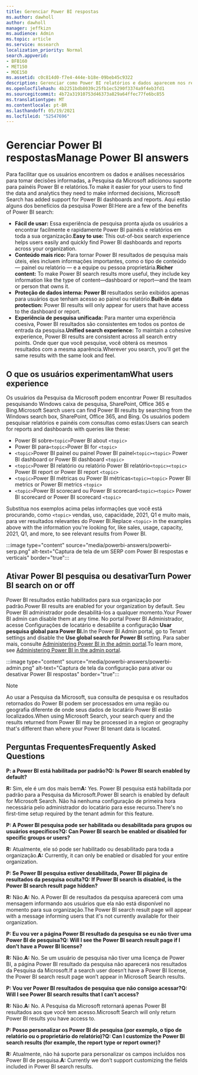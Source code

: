 ```yaml
---
title: Gerenciar Power BI respostas
ms.author: dawholl
author: dawholl
manager: jeffkizn
ms.audience: Admin
ms.topic: article
ms.service: mssearch
localization_priority: Normal
search.appverid:
- BFB160
- MET150
- MOE150
ms.assetid: c0c814d0-f7e4-444e-b18e-09beb45c9322
description: Gerenciar como Power BI relatórios e dados aparecem nos resultados da pesquisa
ms.openlocfilehash: 4b2251bdb8039c25fb1ec5290f3374a9f4eb3fd1
ms.sourcegitcommit: 4b72a31910753d46373a829a64ffec77fe6bc855
ms.translationtype: MT
ms.contentlocale: pt-BR
ms.lasthandoff: 05/19/2021
ms.locfileid: "52547696"
---
```

# <a name="manage-power-bi-answers"></a><span data-ttu-id="69fbf-103">Gerenciar Power BI respostas</span><span class="sxs-lookup"><span data-stu-id="69fbf-103">Manage Power BI answers</span></span>

<span data-ttu-id="69fbf-104">Para facilitar que os usuários encontrem os dados e análises necessários para tomar decisões informadas, a Pesquisa da Microsoft adicionou suporte para painéis Power BI e relatórios.</span><span class="sxs-lookup"><span data-stu-id="69fbf-104">To make it easier for your users to find the data and analytics they need to make informed decisions, Microsoft Search has added support for Power BI dashboards and reports.</span></span> <span data-ttu-id="69fbf-105">Aqui estão alguns dos benefícios da pesquisa Power BI:</span><span class="sxs-lookup"><span data-stu-id="69fbf-105">Here are a few of the benefits of Power BI search:</span></span>

* <span data-ttu-id="69fbf-106">**Fácil de usar:** Essa experiência de pesquisa pronta ajuda os usuários a encontrar facilmente e rapidamente Power BI painéis e relatórios em toda a sua organização.</span><span class="sxs-lookup"><span data-stu-id="69fbf-106">**Easy to use:** This out-of-box search experience helps users easily and quickly find Power BI dashboards and reports across your organization.</span></span>
* <span data-ttu-id="69fbf-107">**Conteúdo mais rico:** Para tornar Power BI resultados de pesquisa mais úteis, eles incluem informações importantes, como o tipo de conteúdo — painel ou relatório — e a equipe ou pessoa proprietária.</span><span class="sxs-lookup"><span data-stu-id="69fbf-107">**Richer content:** To make Power BI search results more useful, they include key information like the type of content—dashboard or report—and the team or person that owns it.</span></span>
* <span data-ttu-id="69fbf-108">**Proteção de dados interna: Power BI** resultados serão exibidos apenas para usuários que tenham acesso ao painel ou relatório.</span><span class="sxs-lookup"><span data-stu-id="69fbf-108">**Built-in data protection:** Power BI results will only appear for users that have access to the dashboard or report.</span></span>
* <span data-ttu-id="69fbf-109">**Experiência de pesquisa unificada:** Para manter uma experiência coesiva, Power BI resultados são consistentes em todos os pontos de entrada da pesquisa.</span><span class="sxs-lookup"><span data-stu-id="69fbf-109">**Unified search experience:** To maintain a cohesive experience, Power BI results are consistent across all search entry points.</span></span> <span data-ttu-id="69fbf-110">Onde quer que você pesquise, você obterá os mesmos resultados com a mesma aparência.</span><span class="sxs-lookup"><span data-stu-id="69fbf-110">Wherever you search, you'll get the same results with the same look and feel.</span></span>

## <a name="what-users-experience"></a><span data-ttu-id="69fbf-111">O que os usuários experimentam</span><span class="sxs-lookup"><span data-stu-id="69fbf-111">What users experience</span></span>

<span data-ttu-id="69fbf-112">Os usuários da Pesquisa da Microsoft podem encontrar Power BI resultados pesquisando Windows caixa de pesquisa, SharePoint, Office 365 e Bing.</span><span class="sxs-lookup"><span data-stu-id="69fbf-112">Microsoft Search users can find Power BI results by searching from the Windows search box, SharePoint, Office 365, and Bing.</span></span> <span data-ttu-id="69fbf-113">Os usuários podem pesquisar relatórios e painéis com consultas como estas:</span><span class="sxs-lookup"><span data-stu-id="69fbf-113">Users can search for reports and dashboards with queries like these:</span></span>

* <span data-ttu-id="69fbf-114">Power BI sobre`<topic>`</span><span class="sxs-lookup"><span data-stu-id="69fbf-114">Power BI about `<topic>`</span></span>
* <span data-ttu-id="69fbf-115">Power BI para`<topic>`</span><span class="sxs-lookup"><span data-stu-id="69fbf-115">Power BI for `<topic>`</span></span>
* <span data-ttu-id="69fbf-116">`<topic>`Power BI painel ou painel Power BI painel`<topic>`</span><span class="sxs-lookup"><span data-stu-id="69fbf-116">`<topic>` Power BI dashboard or Power BI dashboard `<topic>`</span></span>
* <span data-ttu-id="69fbf-117">`<topic>`Power BI relatório ou relatório Power BI relatório`<topic>`</span><span class="sxs-lookup"><span data-stu-id="69fbf-117">`<topic>` Power BI report or Power BI report `<topic>`</span></span>
* <span data-ttu-id="69fbf-118">`<topic>`Power BI métricas ou Power BI métricas`<topic>`</span><span class="sxs-lookup"><span data-stu-id="69fbf-118">`<topic>` Power BI metrics or Power BI metrics `<topic>`</span></span>
* <span data-ttu-id="69fbf-119">`<topic>`Power BI scorecard ou Power BI scorecard`<topic>`</span><span class="sxs-lookup"><span data-stu-id="69fbf-119">`<topic>` Power BI scorecard or Power BI scorecard `<topic>`</span></span>

<span data-ttu-id="69fbf-120">Substitua nos exemplos acima pelas informações que você está procurando, como `<topic>` vendas, uso, capacidade, 2021, Q1 e muito mais, para ver resultados relevantes do Power BI.</span><span class="sxs-lookup"><span data-stu-id="69fbf-120">Replace `<topic>` in the examples above with the information you're looking for, like sales, usage, capacity, 2021, Q1, and more, to see relevant results from Power BI.</span></span>

:::image type="content" source="media/powerbi-answers/powerbi-serp.png" alt-text="Captura de tela de um SERP com Power BI respostas e verticais" border="true":::

## <a name="turn-power-bi-search-on-or-off"></a><span data-ttu-id="69fbf-122">Ativar Power BI pesquisa ou desativar</span><span class="sxs-lookup"><span data-stu-id="69fbf-122">Turn Power BI search on or off</span></span>

<span data-ttu-id="69fbf-123">Power BI resultados estão habilitados para sua organização por padrão.</span><span class="sxs-lookup"><span data-stu-id="69fbf-123">Power BI results are enabled for your organization by default.</span></span> <span data-ttu-id="69fbf-124">Seu Power BI administrador pode desabilitá-los a qualquer momento.</span><span class="sxs-lookup"><span data-stu-id="69fbf-124">Your Power BI admin can disable them at any time.</span></span> <span data-ttu-id="69fbf-125">No portal Power BI Administrador, acesse Configurações de locatário e desabilite a configuração **Usar pesquisa global para Power BI.**</span><span class="sxs-lookup"><span data-stu-id="69fbf-125">In the Power BI Admin portal, go to Tenant settings and disable the **Use global search for Power BI** setting.</span></span> <span data-ttu-id="69fbf-126">Para saber mais, consulte [Administering Power BI in the admin portal](/power-bi/admin/service-admin-portal#use-global-search-for-power-bi-preview).</span><span class="sxs-lookup"><span data-stu-id="69fbf-126">To learn more, see [Administering Power BI in the admin portal](/power-bi/admin/service-admin-portal#use-global-search-for-power-bi-preview).</span></span>

:::image type="content" source="media/powerbi-answers/powerbi-admin.png" alt-text="Captura de tela da configuração para ativar ou desativar Power BI respostas" border="true":::

> [!NOTE]
> <span data-ttu-id="69fbf-128">Ao usar a Pesquisa da Microsoft, sua consulta de pesquisa e os resultados retornados do Power BI podem ser processados em uma região ou geografia diferente de onde seus dados de locatário Power BI estão localizados.</span><span class="sxs-lookup"><span data-stu-id="69fbf-128">When using Microsoft Search, your search query and the results returned from Power BI may be processed in a region or geography that's different than where your Power BI tenant data is located.</span></span>

## <a name="frequently-asked-questions"></a><span data-ttu-id="69fbf-129">Perguntas Frequentes</span><span class="sxs-lookup"><span data-stu-id="69fbf-129">Frequently Asked Questions</span></span>

<span data-ttu-id="69fbf-130">**P: a Power BI está habilitada por padrão?**</span><span class="sxs-lookup"><span data-stu-id="69fbf-130">**Q: Is Power BI search enabled by default?**</span></span>

<span data-ttu-id="69fbf-131">**R:** Sim, ele é um dos mais bem</span><span class="sxs-lookup"><span data-stu-id="69fbf-131">**A:** Yes.</span></span> <span data-ttu-id="69fbf-132">Power BI pesquisa está habilitada por padrão para a Pesquisa da Microsoft.</span><span class="sxs-lookup"><span data-stu-id="69fbf-132">Power BI search is enabled by default for Microsoft Search.</span></span> <span data-ttu-id="69fbf-133">Não há nenhuma configuração de primeira hora necessária pelo administrador do locatário para esse recurso.</span><span class="sxs-lookup"><span data-stu-id="69fbf-133">There's no first-time setup required by the tenant admin for this feature.</span></span>

<span data-ttu-id="69fbf-134">**P: A Power BI pesquisa pode ser habilitada ou desabilitada para grupos ou usuários específicos?**</span><span class="sxs-lookup"><span data-stu-id="69fbf-134">**Q: Can Power BI search be enabled or disabled for specific groups or users?**</span></span>

<span data-ttu-id="69fbf-135">**R:** Atualmente, ele só pode ser habilitado ou desabilitado para toda a organização.</span><span class="sxs-lookup"><span data-stu-id="69fbf-135">**A:** Currently, it can only be enabled or disabled for your entire organization.</span></span>

<span data-ttu-id="69fbf-136">**P: Se Power BI pesquisa estiver desabilitada, Power BI página de resultados da pesquisa oculta?**</span><span class="sxs-lookup"><span data-stu-id="69fbf-136">**Q: If Power BI search is disabled, is the Power BI search result page hidden?**</span></span>

<span data-ttu-id="69fbf-137">**R:** Não.</span><span class="sxs-lookup"><span data-stu-id="69fbf-137">**A:** No.</span></span> <span data-ttu-id="69fbf-138">A Power BI de resultados da pesquisa aparecerá com uma mensagem informando aos usuários que ela não está disponível no momento para sua organização.</span><span class="sxs-lookup"><span data-stu-id="69fbf-138">The Power BI search result page will appear with a message informing users that it's not currently available for their organization.</span></span>

<span data-ttu-id="69fbf-139">**P: Eu vou ver a página Power BI resultado da pesquisa se eu não tiver uma Power BI de pesquisa?**</span><span class="sxs-lookup"><span data-stu-id="69fbf-139">**Q: Will I see the Power BI search result page if I don’t have a Power BI license?**</span></span>

<span data-ttu-id="69fbf-140">**R:** Não.</span><span class="sxs-lookup"><span data-stu-id="69fbf-140">**A:** No.</span></span> <span data-ttu-id="69fbf-141">Se um usuário de pesquisa não tiver uma licença de Power BI, a página Power BI resultado da pesquisa não aparecerá nos resultados da Pesquisa da Microsoft.</span><span class="sxs-lookup"><span data-stu-id="69fbf-141">If a search user doesn’t have a Power BI license, the Power BI search result page won’t appear in Microsoft Search results.</span></span>

<span data-ttu-id="69fbf-142">**P: Vou ver Power BI resultados de pesquisa que não consigo acessar?**</span><span class="sxs-lookup"><span data-stu-id="69fbf-142">**Q: Will I see Power BI search results that I can't access?**</span></span>

<span data-ttu-id="69fbf-143">**R:** Não.</span><span class="sxs-lookup"><span data-stu-id="69fbf-143">**A:** No.</span></span> <span data-ttu-id="69fbf-144">A Pesquisa da Microsoft retornará apenas Power BI resultados aos que você tem acesso.</span><span class="sxs-lookup"><span data-stu-id="69fbf-144">Microsoft Search will only return Power BI results you have access to.</span></span>

<span data-ttu-id="69fbf-145">**P: Posso personalizar os Power BI de pesquisa (por exemplo, o tipo de relatório ou o proprietário do relatório)?**</span><span class="sxs-lookup"><span data-stu-id="69fbf-145">**Q: Can I customize the Power BI search results (for example, the report type or report owner)?**</span></span>

<span data-ttu-id="69fbf-146">**R:** Atualmente, não há suporte para personalizar os campos incluídos nos Power BI de pesquisa.</span><span class="sxs-lookup"><span data-stu-id="69fbf-146">**A:** Currently we don’t support customizing the fields included in Power BI search results.</span></span>
